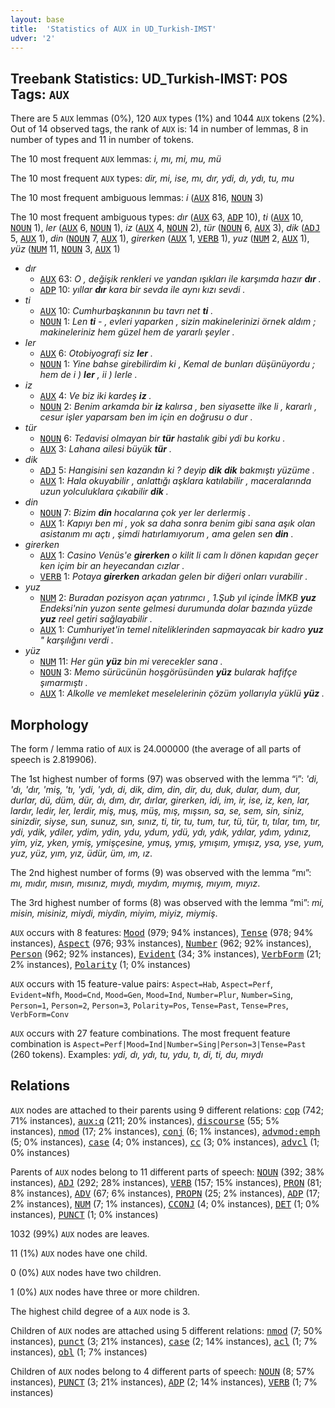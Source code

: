 ```yaml
---
layout: base
title:  'Statistics of AUX in UD_Turkish-IMST'
udver: '2'
---
```


## Treebank Statistics: UD_Turkish-IMST: POS Tags: `AUX`

There are 5 `AUX` lemmas (0%), 120 `AUX` types (1%) and 1044 `AUX` tokens (2%).
Out of 14 observed tags, the rank of `AUX` is: 14 in number of lemmas, 8 in number of types and 11 in number of tokens.

The 10 most frequent `AUX` lemmas: <em>i, mı, mi, mu, mü</em>

The 10 most frequent `AUX` types:  <em>dir, mi, ise, mı, dır, ydi, dı, ydı, tu, mu</em>

The 10 most frequent ambiguous lemmas: <em>i</em> (<tt><a href="tr_imst-pos-AUX.html">AUX</a></tt> 816, <tt><a href="tr_imst-pos-NOUN.html">NOUN</a></tt> 3)

The 10 most frequent ambiguous types:  <em>dır</em> (<tt><a href="tr_imst-pos-AUX.html">AUX</a></tt> 63, <tt><a href="tr_imst-pos-ADP.html">ADP</a></tt> 10), <em>ti</em> (<tt><a href="tr_imst-pos-AUX.html">AUX</a></tt> 10, <tt><a href="tr_imst-pos-NOUN.html">NOUN</a></tt> 1), <em>ler</em> (<tt><a href="tr_imst-pos-AUX.html">AUX</a></tt> 6, <tt><a href="tr_imst-pos-NOUN.html">NOUN</a></tt> 1), <em>iz</em> (<tt><a href="tr_imst-pos-AUX.html">AUX</a></tt> 4, <tt><a href="tr_imst-pos-NOUN.html">NOUN</a></tt> 2), <em>tür</em> (<tt><a href="tr_imst-pos-NOUN.html">NOUN</a></tt> 6, <tt><a href="tr_imst-pos-AUX.html">AUX</a></tt> 3), <em>dik</em> (<tt><a href="tr_imst-pos-ADJ.html">ADJ</a></tt> 5, <tt><a href="tr_imst-pos-AUX.html">AUX</a></tt> 1), <em>din</em> (<tt><a href="tr_imst-pos-NOUN.html">NOUN</a></tt> 7, <tt><a href="tr_imst-pos-AUX.html">AUX</a></tt> 1), <em>girerken</em> (<tt><a href="tr_imst-pos-AUX.html">AUX</a></tt> 1, <tt><a href="tr_imst-pos-VERB.html">VERB</a></tt> 1), <em>yuz</em> (<tt><a href="tr_imst-pos-NUM.html">NUM</a></tt> 2, <tt><a href="tr_imst-pos-AUX.html">AUX</a></tt> 1), <em>yüz</em> (<tt><a href="tr_imst-pos-NUM.html">NUM</a></tt> 11, <tt><a href="tr_imst-pos-NOUN.html">NOUN</a></tt> 3, <tt><a href="tr_imst-pos-AUX.html">AUX</a></tt> 1)


* <em>dır</em>
  * <tt><a href="tr_imst-pos-AUX.html">AUX</a></tt> 63: <em>O , değişik renkleri ve yandan ışıkları ile karşımda hazır <b>dır</b> .</em>
  * <tt><a href="tr_imst-pos-ADP.html">ADP</a></tt> 10: <em>yıllar <b>dır</b> kara bir sevda ile aynı kızı sevdi .</em>
* <em>ti</em>
  * <tt><a href="tr_imst-pos-AUX.html">AUX</a></tt> 10: <em>Cumhurbaşkanının bu tavrı net <b>ti</b> .</em>
  * <tt><a href="tr_imst-pos-NOUN.html">NOUN</a></tt> 1: <em>Len <b>ti</b> - , evleri yaparken , sizin makinelerinizi örnek aldım ; makineleriniz hem güzel hem de yararlı şeyler .</em>
* <em>ler</em>
  * <tt><a href="tr_imst-pos-AUX.html">AUX</a></tt> 6: <em>Otobiyografi siz <b>ler</b> .</em>
  * <tt><a href="tr_imst-pos-NOUN.html">NOUN</a></tt> 1: <em>Yine bahse girebilirdim ki , Kemal de bunları düşünüyordu ; hem de i ) <b>ler</b> , ii ) lerle .</em>
* <em>iz</em>
  * <tt><a href="tr_imst-pos-AUX.html">AUX</a></tt> 4: <em>Ve biz iki kardeş <b>iz</b> .</em>
  * <tt><a href="tr_imst-pos-NOUN.html">NOUN</a></tt> 2: <em>Benim arkamda bir <b>iz</b> kalırsa , ben siyasette ilke li , kararlı , cesur işler yaparsam ben im için en doğrusu o dur .</em>
* <em>tür</em>
  * <tt><a href="tr_imst-pos-NOUN.html">NOUN</a></tt> 6: <em>Tedavisi olmayan bir <b>tür</b> hastalık gibi ydi bu korku .</em>
  * <tt><a href="tr_imst-pos-AUX.html">AUX</a></tt> 3: <em>Lahana ailesi büyük <b>tür</b> .</em>
* <em>dik</em>
  * <tt><a href="tr_imst-pos-ADJ.html">ADJ</a></tt> 5: <em>Hangisini sen kazandın ki ? deyip <b>dik</b> <b>dik</b> bakmıştı yüzüme .</em>
  * <tt><a href="tr_imst-pos-AUX.html">AUX</a></tt> 1: <em>Hala okuyabilir , anlattığı aşklara katılabilir , maceralarında uzun yolculuklara çıkabilir <b>dik</b> .</em>
* <em>din</em>
  * <tt><a href="tr_imst-pos-NOUN.html">NOUN</a></tt> 7: <em>Bizim <b>din</b> hocalarına çok yer ler derlermiş .</em>
  * <tt><a href="tr_imst-pos-AUX.html">AUX</a></tt> 1: <em>Kapıyı ben mi , yok sa daha sonra benim gibi sana aşık olan asistanım mı açtı , şimdi hatırlamıyorum , ama gelen sen <b>din</b> .</em>
* <em>girerken</em>
  * <tt><a href="tr_imst-pos-AUX.html">AUX</a></tt> 1: <em>Casino Venüs'e <b>girerken</b> o kilit li cam lı dönen kapıdan geçer ken içim bir an heyecandan cızlar .</em>
  * <tt><a href="tr_imst-pos-VERB.html">VERB</a></tt> 1: <em>Potaya <b>girerken</b> arkadan gelen bir diğeri onları vurabilir .</em>
* <em>yuz</em>
  * <tt><a href="tr_imst-pos-NUM.html">NUM</a></tt> 2: <em>Buradan pozisyon açan yatırımcı , 1.Şub yıl içinde İMKB <b>yuz</b> Endeksi'nin yuzon sente gelmesi durumunda dolar bazında yüzde <b>yuz</b> reel getiri sağlayabilir .</em>
  * <tt><a href="tr_imst-pos-AUX.html">AUX</a></tt> 1: <em>Cumhuriyet'in temel niteliklerinden sapmayacak bir kadro <b>yuz</b> " karşılığını verdi .</em>
* <em>yüz</em>
  * <tt><a href="tr_imst-pos-NUM.html">NUM</a></tt> 11: <em>Her gün <b>yüz</b> bin mi verecekler sana .</em>
  * <tt><a href="tr_imst-pos-NOUN.html">NOUN</a></tt> 3: <em>Memo sürücünün hoşgörüsünden <b>yüz</b> bularak hafifçe şımarmıştı .</em>
  * <tt><a href="tr_imst-pos-AUX.html">AUX</a></tt> 1: <em>Alkolle ve memleket meselelerinin çözüm yollarıyla yüklü <b>yüz</b> .</em>

## Morphology

The form / lemma ratio of `AUX` is 24.000000 (the average of all parts of speech is 2.819906).

The 1st highest number of forms (97) was observed with the lemma “i”: <em>'di, 'dı, 'dır, 'miş, 'tı, 'ydi, 'ydı, di, dik, dim, din, dir, du, duk, dular, dum, dur, durlar, dü, düm, dür, dı, dım, dır, dırlar, girerken, idi, im, ir, ise, iz, ken, lar, lardır, ledir, ler, lerdir, miş, muş, müş, mış, mışsın, sa, se, sem, sin, siniz, sinizdir, siyse, sun, sunuz, sın, sınız, ti, tir, tu, tum, tur, tü, tür, tı, tılar, tım, tır, ydi, ydik, ydiler, ydim, ydin, ydu, ydum, ydü, ydı, ydık, ydılar, ydım, ydınız, yim, yiz, yken, ymiş, ymişçesine, ymuş, ymış, ymışım, ymışız, ysa, yse, yum, yuz, yüz, yım, yız, üdür, üm, ım, ız</em>.

The 2nd highest number of forms (9) was observed with the lemma “mı”: <em>mı, mıdır, mısın, mısınız, mıydı, mıydım, mıymış, mıyım, mıyız</em>.

The 3rd highest number of forms (8) was observed with the lemma “mi”: <em>mi, misin, misiniz, miydi, miydin, miyim, miyiz, miymiş</em>.

`AUX` occurs with 8 features: <tt><a href="tr_imst-feat-Mood.html">Mood</a></tt> (979; 94% instances), <tt><a href="tr_imst-feat-Tense.html">Tense</a></tt> (978; 94% instances), <tt><a href="tr_imst-feat-Aspect.html">Aspect</a></tt> (976; 93% instances), <tt><a href="tr_imst-feat-Number.html">Number</a></tt> (962; 92% instances), <tt><a href="tr_imst-feat-Person.html">Person</a></tt> (962; 92% instances), <tt><a href="tr_imst-feat-Evident.html">Evident</a></tt> (34; 3% instances), <tt><a href="tr_imst-feat-VerbForm.html">VerbForm</a></tt> (21; 2% instances), <tt><a href="tr_imst-feat-Polarity.html">Polarity</a></tt> (1; 0% instances)

`AUX` occurs with 15 feature-value pairs: `Aspect=Hab`, `Aspect=Perf`, `Evident=Nfh`, `Mood=Cnd`, `Mood=Gen`, `Mood=Ind`, `Number=Plur`, `Number=Sing`, `Person=1`, `Person=2`, `Person=3`, `Polarity=Pos`, `Tense=Past`, `Tense=Pres`, `VerbForm=Conv`

`AUX` occurs with 27 feature combinations.
The most frequent feature combination is `Aspect=Perf|Mood=Ind|Number=Sing|Person=3|Tense=Past` (260 tokens).
Examples: <em>ydi, dı, ydı, tu, ydu, tı, di, ti, du, mıydı</em>


## Relations

`AUX` nodes are attached to their parents using 9 different relations: <tt><a href="tr_imst-dep-cop.html">cop</a></tt> (742; 71% instances), <tt><a href="tr_imst-dep-aux-q.html">aux:q</a></tt> (211; 20% instances), <tt><a href="tr_imst-dep-discourse.html">discourse</a></tt> (55; 5% instances), <tt><a href="tr_imst-dep-nmod.html">nmod</a></tt> (17; 2% instances), <tt><a href="tr_imst-dep-conj.html">conj</a></tt> (6; 1% instances), <tt><a href="tr_imst-dep-advmod-emph.html">advmod:emph</a></tt> (5; 0% instances), <tt><a href="tr_imst-dep-case.html">case</a></tt> (4; 0% instances), <tt><a href="tr_imst-dep-cc.html">cc</a></tt> (3; 0% instances), <tt><a href="tr_imst-dep-advcl.html">advcl</a></tt> (1; 0% instances)

Parents of `AUX` nodes belong to 11 different parts of speech: <tt><a href="tr_imst-pos-NOUN.html">NOUN</a></tt> (392; 38% instances), <tt><a href="tr_imst-pos-ADJ.html">ADJ</a></tt> (292; 28% instances), <tt><a href="tr_imst-pos-VERB.html">VERB</a></tt> (157; 15% instances), <tt><a href="tr_imst-pos-PRON.html">PRON</a></tt> (81; 8% instances), <tt><a href="tr_imst-pos-ADV.html">ADV</a></tt> (67; 6% instances), <tt><a href="tr_imst-pos-PROPN.html">PROPN</a></tt> (25; 2% instances), <tt><a href="tr_imst-pos-ADP.html">ADP</a></tt> (17; 2% instances), <tt><a href="tr_imst-pos-NUM.html">NUM</a></tt> (7; 1% instances), <tt><a href="tr_imst-pos-CCONJ.html">CCONJ</a></tt> (4; 0% instances), <tt><a href="tr_imst-pos-DET.html">DET</a></tt> (1; 0% instances), <tt><a href="tr_imst-pos-PUNCT.html">PUNCT</a></tt> (1; 0% instances)

1032 (99%) `AUX` nodes are leaves.

11 (1%) `AUX` nodes have one child.

0 (0%) `AUX` nodes have two children.

1 (0%) `AUX` nodes have three or more children.

The highest child degree of a `AUX` node is 3.

Children of `AUX` nodes are attached using 5 different relations: <tt><a href="tr_imst-dep-nmod.html">nmod</a></tt> (7; 50% instances), <tt><a href="tr_imst-dep-punct.html">punct</a></tt> (3; 21% instances), <tt><a href="tr_imst-dep-case.html">case</a></tt> (2; 14% instances), <tt><a href="tr_imst-dep-acl.html">acl</a></tt> (1; 7% instances), <tt><a href="tr_imst-dep-obl.html">obl</a></tt> (1; 7% instances)

Children of `AUX` nodes belong to 4 different parts of speech: <tt><a href="tr_imst-pos-NOUN.html">NOUN</a></tt> (8; 57% instances), <tt><a href="tr_imst-pos-PUNCT.html">PUNCT</a></tt> (3; 21% instances), <tt><a href="tr_imst-pos-ADP.html">ADP</a></tt> (2; 14% instances), <tt><a href="tr_imst-pos-VERB.html">VERB</a></tt> (1; 7% instances)

